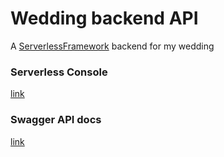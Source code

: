 # Wedding backend API

A [ServerlessFramework](https://www.serverless.com/framework/docs/providers/aws/) backend for my wedding

### Serverless Console
[link](https://console.serverless.com/sebs-development/metrics/awsLambda?globalScope=awsLambda&globalTimeFrame=24h)

### Swagger API docs
[link](https://sebvaldez.github.io/wedding_backend/#/)
